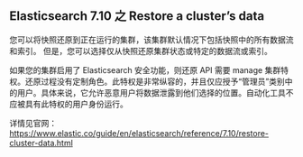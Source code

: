 ## Elasticsearch 7.10 之 Restore a cluster’s data


您可以将快照还原到正在运行的集群，该集群默认情况下包括快照中的所有数据流和索引。 但是，您可以选择仅从快照还原集群状态或特定的数据流或索引。

如果您的集群启用了 Elasticsearch 安全功能，则还原 API 需要 manage 集群特权。还原过程没有定制角色。此特权是非常纵容的，并且仅应授予“管理员”类别中的用户。具体来说，它允许恶意用户将数据泄露到他们选择的位置。自动化工具不应被具有此特权的用户身份运行。

详情见官网：https://www.elastic.co/guide/en/elasticsearch/reference/7.10/restore-cluster-data.html
